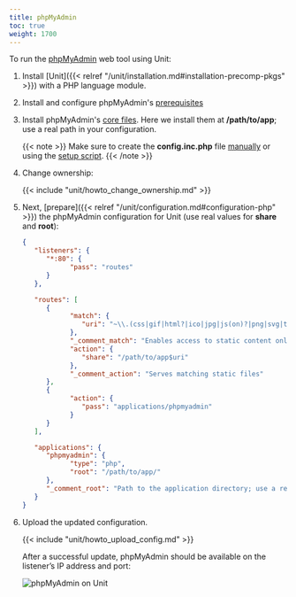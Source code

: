 ```yaml
---
title: phpMyAdmin
toc: true
weight: 1700
---
```


To run the [phpMyAdmin](https://www.phpmyadmin.net) web tool using Unit:

1. Install [Unit]({{< relref "/unit/installation.md#installation-precomp-pkgs" >}}) with a PHP language module.

2. Install and configure phpMyAdmin's [prerequisites](https://docs.phpmyadmin.net/en/latest/require.html)

3. Install phpMyAdmin's [core files](https://docs.phpmyadmin.net/en/latest/setup.html#quick-install-1). Here we install them at **/path/to/app**;
   use a real path in your configuration.

   {{< note >}}
   Make sure to create the **config.inc.php** file [manually](https://docs.phpmyadmin.net/en/latest/setup.html#manually-creating-the-file)
   or using the [setup script](https://docs.phpmyadmin.net/en/latest/setup.html#using-the-setup-script).
   {{< /note >}}

4. Change ownership:

   {{< include "unit/howto_change_ownership.md" >}}

5. Next, [prepare]({{< relref "/unit/configuration.md#configuration-php" >}}) the phpMyAdmin configuration for Unit
   (use real values for **share** and **root**):

   ```json
   {
      "listeners": {
         "*:80": {
               "pass": "routes"
         }
      },

      "routes": [
         {
               "match": {
                  "uri": "~\\.(css|gif|html?|ico|jpg|js(on)?|png|svg|ttf|woff2?)$"
               },
               "_comment_match": "Enables access to static content only",
               "action": {
                  "share": "/path/to/app$uri"
               },
               "_comment_action": "Serves matching static files"
         },
         {
               "action": {
                  "pass": "applications/phpmyadmin"
               }
         }
      ],

      "applications": {
         "phpmyadmin": {
               "type": "php",
               "root": "/path/to/app/"
         },
         "_comment_root": "Path to the application directory; use a real path in your configuration"
      }
   }
   ```

6. Upload the updated configuration.

   {{< include "unit/howto_upload_config.md" >}}

   After a successful update, phpMyAdmin should be available on the listener’s IP
   address and port:

   ![phpMyAdmin on Unit](/unit/images/phpmyadmin.png)
